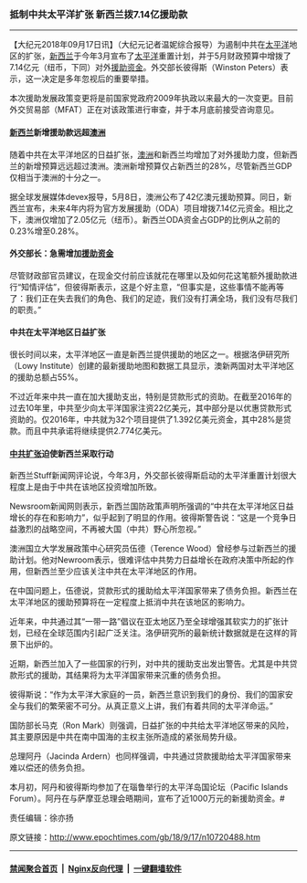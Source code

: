 ### 抵制中共太平洋扩张 新西兰拨7.14亿援助款
------------------------

<p>【大纪元2018年09月17日讯】（大纪元记者温妮综合报导）为遏制中共在<a href="http://www.epochtimes.com/gb/tag/%E5%A4%AA%E5%B9%B3%E6%B4%8B.html">太平洋</a>地区的扩张，<a href="http://www.epochtimes.com/gb/tag/%E6%96%B0%E8%A5%BF%E5%85%B0.html">新西兰</a>于今年3月宣布了<a href="http://www.epochtimes.com/gb/tag/%E5%A4%AA%E5%B9%B3%E6%B4%8B.html">太平洋</a>重置计划，并于5月财政预算中增拨了7.14亿元（纽币，下同）对外<a href="http://www.epochtimes.com/gb/tag/%E6%8F%B4%E5%8A%A9%E8%B5%84%E9%87%91.html">援助资金</a>。外交部长彼得斯（Winston Peters）表示，这一决定是多年忽视后的重要举措。</p>
<p>本次援助发展政策变更将是前国家党政府2009年执政以来最大的一次变更。目前外交贸易部（MFAT）正在对该政策进行审查，并于本月底前接受咨询意见。</p>
<h4><a href="http://www.epochtimes.com/gb/tag/%E6%96%B0%E8%A5%BF%E5%85%B0.html">新西兰</a>新增援助款远超<a href="http://www.epochtimes.com/gb/tag/%E6%BE%B3%E6%B4%B2.html">澳洲</a></h4>
<p>随着中共在太平洋地区的日益扩张，<a href="http://www.epochtimes.com/gb/tag/%E6%BE%B3%E6%B4%B2.html">澳洲</a>和新西兰均增加了对外援助力度，但新西兰的新增预算远远超过澳洲。澳洲新增预算仅占新西兰的28%，尽管新西兰GDP仅相当于澳洲的十分之一。</p>
<p>据全球发展媒体devex报导，5月8日，澳洲公布了42亿澳元援助预算。同日，新西兰宣布，未来4年内将为官方发展援助（ODA）项目增拨7.14亿元资金。相比之下，澳洲仅增加了2.05亿元（纽币）。新西兰ODA资金占GDP的比例从之前的0.23%增至0.28%。</p>
<h4>外交部长：急需增加<a href="http://www.epochtimes.com/gb/tag/%E6%8F%B4%E5%8A%A9%E8%B5%84%E9%87%91.html">援助资金</a></h4>
<p>尽管财政部官员建议，在现金交付前应该就花在哪里以及如何花这笔额外援助款进行“知情评估”，但彼得斯表示，这是个好主意，“但事实是，这些事情不能再等了：我们正在失去我们的角色、我们的足迹，我们没有打满全场，我们没有尽我们的职责。”</p>
<h4>中共在太平洋地区日益扩张</h4>
<p>很长时间以来，太平洋地区一直是新西兰提供援助的地区之一。根据洛伊研究所（Lowy Institute）创建的最新援助地图和数据工具显示，澳新两国对太平洋地区的援助总额占55%。</p>
<p>不过近年来中共一直在加大援助支出，特别是贷款形式的资助。在截至2016年的过去10年里，中共至少向太平洋国家注资22亿美元，其中部分是以优惠贷款形式资助的。仅2016年，中共就为32个项目提供了1.392亿美元资金，其中28%是贷款。而且中共承诺将继续提供2.774亿美元。</p>
<h4><a href="http://www.epochtimes.com/gb/tag/%E4%B8%AD%E5%85%B1%E6%89%A9%E5%BC%A0.html">中共扩张</a>迫使新西兰采取行动</h4>
<p>新西兰Stuff新闻网评论说，今年3月，外交部长彼得斯启动的太平洋重置计划很大程度上是由于中共在该地区投资增加所致。</p>
<p>Newsroom新闻网则表示，新西兰国防政策声明所强调的“中共在太平洋地区日益增长的存在和影响力”，似乎起到了明显的作用。彼得斯警告说：“这是一个竞争日益激烈的战略空间，不再被大国（中共）野心所忽视。”</p>
<p>澳洲国立大学发展政策中心研究员伍德（Terence Wood）曾经参与过新西兰的援助计划。他对Newroom表示，很难评估中共势力日益增长在政府决策中所起的作用，但新西兰至少应该关注中共在太平洋地区的作用。</p>
<p>在中国问题上，伍德说，贷款形式的援助给太平洋国家带来了债务负担。新西兰在太平洋地区的援助预算将在一定程度上抵消中共在该地区的影响力。</p>
<p>近年来，中共通过其“一带一路”倡议在亚太地区乃至全球增强其软实力的扩张计划，已经在全球范围内引起广泛关注。洛伊研究所的最新统计数据就是在这样的背景下出炉的。</p>
<p>近期，新西兰加入了一些国家的行列，对中共的援助支出发出警告。尤其是中共贷款形式的援助，其结果将为太平洋国家带来沉重的债务负担。</p>
<p>彼得斯说：“作为太平洋大家庭的一员，新西兰意识到我们的身份、我们的国家安全与我们的繁荣密不可分。从真正意义上讲，我们有着共同的太平洋命运。”</p>
<p>国防部长马克（Ron Mark）则强调，日益扩张的中共给太平洋地区带来的风险，其主要原因是中共在南中国海的主权主张所造成的紧张局势升级。</p>
<p>总理阿丹（Jacinda Ardern）也同样强调，中共通过贷款援助给太平洋国家带来难以偿还的债务负担。</p>
<p>本月初，阿丹和彼得斯均参加了在瑙鲁举行的太平洋岛国论坛（Pacific Islands Forum）。阿丹在与萨摩亚总理会晤期间，宣布了近1000万元的新援助资金。#</p>
<p>责任编辑：徐亦扬</p>

原文链接：http://www.epochtimes.com/gb/18/9/17/n10720488.htm


------------------------
#### [禁闻聚合首页](https://github.com/gfw-breaker/banned-news/blob/master/README.md) &nbsp;|&nbsp; [Nginx反向代理](https://github.com/gfw-breaker/open-proxy/blob/master/README.md) &nbsp;|&nbsp; [一键翻墙软件](https://github.com/gfw-breaker/nogfw/blob/master/README.md)